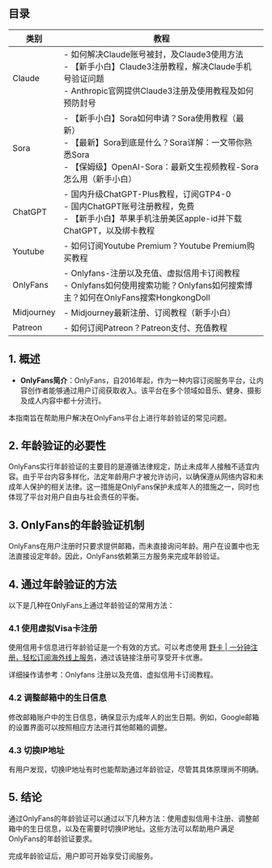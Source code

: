 ## 目录

| 类别         | 教程     |
|--------------|----------|
| Claude       | - 如何解决Claude账号被封，及Claude3使用方法  <br> - 【新手小白】Claude3注册教程，解决Claude手机号验证问题  <br> - Anthropic官网提供Claude3注册及使用教程及如何预防封号 |
| Sora         | - 【新手小白】Sora如何申请？Sora使用教程（最新） <br> - 【最新】Sora到底是什么？Sora详解：一文带你熟悉Sora <br> - 【保姆级】OpenAI-Sora：最新文生视频教程-Sora怎么用（新手小白） |
| ChatGPT      | - 国内升级ChatGPT-Plus教程，订阅GTP4-0 <br> - 国内ChatGPT账号注册教程，免费 <br> - 【新手小白】苹果手机注册美区apple-id并下载ChatGPT，以及绑卡教程 |
| Youtube      | - 如何订阅Youtube Premium？Youtube Premium购买教程 |
| OnlyFans     | - Onlyfans-注册以及充值、虚拟信用卡订阅教程 <br> - Onlyfans如何使用搜索功能？Onlyfans如何搜索博主？如何在OnlyFans搜索HongkongDoll |
| Midjourney   | - Midjourney最新注册、订阅教程（新手小白） |
| Patreon      | - 如何订阅Patreon？Patreon支付、充值教程 |

## 1. 概述

- **OnlyFans简介**：OnlyFans，自2016年起，作为一种内容订阅服务平台，让内容创作者能够通过用户订阅获取收入。该平台在多个领域如音乐、健身、摄影及成人内容中都十分流行。

本指南旨在帮助用户解决在OnlyFans平台上进行年龄验证的常见问题。

## 2. 年龄验证的必要性

OnlyFans实行年龄验证的主要目的是遵循法律规定，防止未成年人接触不适宜内容。由于平台内容多样化，法定年龄用户才被允许访问，以确保遵从网络内容和未成年人保护的相关法律。这一措施是OnlyFans保护未成年人的措施之一，同时也体现了平台对用户自由与社会责任的平衡。

## 3. OnlyFans的年龄验证机制

OnlyFans在用户注册时只要求提供邮箱，而未直接询问年龄。用户在设置中也无法直接设定年龄。因此，OnlyFans依赖第三方服务来完成年龄验证。

## 4. 通过年龄验证的方法

以下是几种在OnlyFans上通过年龄验证的常用方法：

### 4.1 使用虚拟Visa卡注册

使用信用卡信息进行年龄验证是一个有效的方式。可以考虑使用 [野卡 | 一分钟注册，轻松订阅海外线上服务](https://bit.ly/bewildcard)，通过该链接注册可享受开卡优惠。

详细操作请参考：Onlyfans 注册以及充值、虚拟信用卡订阅教程。

### 4.2 调整邮箱中的生日信息

修改邮箱账户中的生日信息，确保显示为成年人的出生日期。例如，Google邮箱的设置界面可以按照相应方法进行其他邮箱的调整。

### 4.3 切换IP地址

有用户发现，切换IP地址有时也能帮助通过年龄验证，尽管其具体原理尚不明确。

## 5. 结论

通过OnlyFans的年龄验证可以通过以下几种方法：使用虚拟信用卡注册、调整邮箱中的生日信息，以及在需要时切换IP地址。这些方法可以帮助用户满足OnlyFans的年龄验证要求。

完成年龄验证后，用户即可开始享受订阅服务。